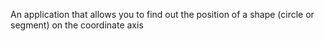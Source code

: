 An application that allows you to find out the position of a shape (circle or segment) on the coordinate axis

